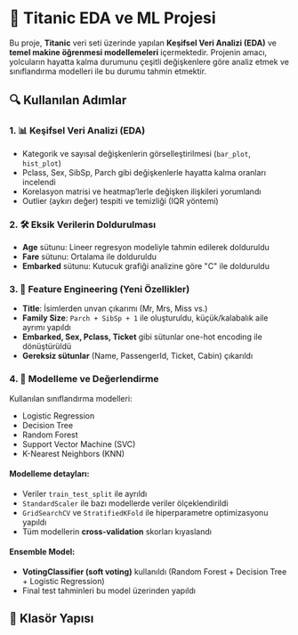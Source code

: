 # 🚢 Titanic EDA ve ML Projesi

Bu proje, **Titanic** veri seti üzerinde yapılan **Keşifsel Veri Analizi (EDA)** ve **temel makine öğrenmesi modellemeleri** içermektedir. Projenin amacı, yolcuların hayatta kalma durumunu çeşitli değişkenlere göre analiz etmek ve sınıflandırma modelleri ile bu durumu tahmin etmektir.

## 🔍 Kullanılan Adımlar

### 1. 📊 Keşifsel Veri Analizi (EDA)
- Kategorik ve sayısal değişkenlerin görselleştirilmesi (`bar_plot`, `hist_plot`)
- Pclass, Sex, SibSp, Parch gibi değişkenlerle hayatta kalma oranları incelendi
- Korelasyon matrisi ve heatmap’lerle değişken ilişkileri yorumlandı
- Outlier (aykırı değer) tespiti ve temizliği (IQR yöntemi)

### 2. 🛠️ Eksik Verilerin Doldurulması
- **Age** sütunu: Lineer regresyon modeliyle tahmin edilerek dolduruldu
- **Fare** sütunu: Ortalama ile dolduruldu
- **Embarked** sütunu: Kutucuk grafiği analizine göre "C" ile dolduruldu

### 3. 🧪 Feature Engineering (Yeni Özellikler)
- **Title**: İsimlerden unvan çıkarımı (Mr, Mrs, Miss vs.)
- **Family Size**: `Parch + SibSp + 1` ile oluşturuldu, küçük/kalabalık aile ayrımı yapıldı
- **Embarked, Sex, Pclass, Ticket** gibi sütunlar one-hot encoding ile dönüştürüldü
- **Gereksiz sütunlar** (Name, PassengerId, Ticket, Cabin) çıkarıldı

### 4. 🧠 Modelleme ve Değerlendirme
Kullanılan sınıflandırma modelleri:
- Logistic Regression
- Decision Tree
- Random Forest
- Support Vector Machine (SVC)
- K-Nearest Neighbors (KNN)

#### Modelleme detayları:
- Veriler `train_test_split` ile ayrıldı
- `StandardScaler` ile bazı modellerde veriler ölçeklendirildi
- `GridSearchCV` ve `StratifiedKFold` ile hiperparametre optimizasyonu yapıldı
- Tüm modellerin **cross-validation** skorları kıyaslandı

#### Ensemble Model:
- **VotingClassifier (soft voting)** kullanıldı (Random Forest + Decision Tree + Logistic Regression)
- Final test tahminleri bu model üzerinden yapıldı

## 📁 Klasör Yapısı

